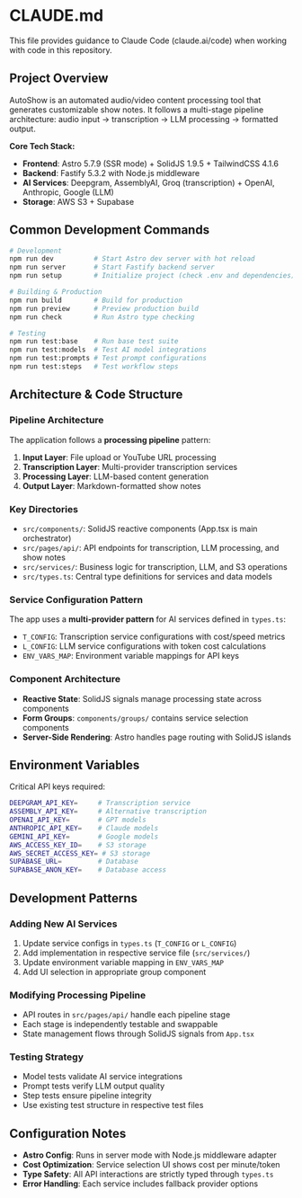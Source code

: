 # CLAUDE.md

This file provides guidance to Claude Code (claude.ai/code) when working with code in this repository.

## Project Overview

AutoShow is an automated audio/video content processing tool that generates customizable show notes. It follows a multi-stage pipeline architecture: audio input → transcription → LLM processing → formatted output.

**Core Tech Stack:**
- **Frontend**: Astro 5.7.9 (SSR mode) + SolidJS 1.9.5 + TailwindCSS 4.1.6
- **Backend**: Fastify 5.3.2 with Node.js middleware
- **AI Services**: Deepgram, AssemblyAI, Groq (transcription) + OpenAI, Anthropic, Google (LLM)
- **Storage**: AWS S3 + Supabase

## Common Development Commands

```bash
# Development
npm run dev          # Start Astro dev server with hot reload
npm run server       # Start Fastify backend server
npm run setup        # Initialize project (check .env and dependencies)

# Building & Production
npm run build        # Build for production
npm run preview      # Preview production build
npm run check        # Run Astro type checking

# Testing
npm run test:base    # Run base test suite
npm run test:models  # Test AI model integrations
npm run test:prompts # Test prompt configurations
npm run test:steps   # Test workflow steps
```

## Architecture & Code Structure

### Pipeline Architecture
The application follows a **processing pipeline** pattern:
1. **Input Layer**: File upload or YouTube URL processing
2. **Transcription Layer**: Multi-provider transcription services
3. **Processing Layer**: LLM-based content generation
4. **Output Layer**: Markdown-formatted show notes

### Key Directories
- `src/components/`: SolidJS reactive components (App.tsx is main orchestrator)
- `src/pages/api/`: API endpoints for transcription, LLM processing, and show notes
- `src/services/`: Business logic for transcription, LLM, and S3 operations
- `src/types.ts`: Central type definitions for services and data models

### Service Configuration Pattern
The app uses a **multi-provider pattern** for AI services defined in `types.ts`:
- `T_CONFIG`: Transcription service configurations with cost/speed metrics
- `L_CONFIG`: LLM service configurations with token cost calculations
- `ENV_VARS_MAP`: Environment variable mappings for API keys

### Component Architecture
- **Reactive State**: SolidJS signals manage processing state across components
- **Form Groups**: `components/groups/` contains service selection components
- **Server-Side Rendering**: Astro handles page routing with SolidJS islands

## Environment Variables

Critical API keys required:
```bash
DEEPGRAM_API_KEY=     # Transcription service
ASSEMBLY_API_KEY=     # Alternative transcription
OPENAI_API_KEY=       # GPT models
ANTHROPIC_API_KEY=    # Claude models  
GEMINI_API_KEY=       # Google models
AWS_ACCESS_KEY_ID=    # S3 storage
AWS_SECRET_ACCESS_KEY= # S3 storage
SUPABASE_URL=         # Database
SUPABASE_ANON_KEY=    # Database access
```

## Development Patterns

### Adding New AI Services
1. Update service configs in `types.ts` (`T_CONFIG` or `L_CONFIG`)
2. Add implementation in respective service file (`src/services/`)
3. Update environment variable mapping in `ENV_VARS_MAP`
4. Add UI selection in appropriate group component

### Modifying Processing Pipeline
- API routes in `src/pages/api/` handle each pipeline stage
- Each stage is independently testable and swappable
- State management flows through SolidJS signals from `App.tsx`

### Testing Strategy
- Model tests validate AI service integrations
- Prompt tests verify LLM output quality
- Step tests ensure pipeline integrity
- Use existing test structure in respective test files

## Configuration Notes

- **Astro Config**: Runs in server mode with Node.js middleware adapter
- **Cost Optimization**: Service selection UI shows cost per minute/token
- **Type Safety**: All API interactions are strictly typed through `types.ts`
- **Error Handling**: Each service includes fallback provider options